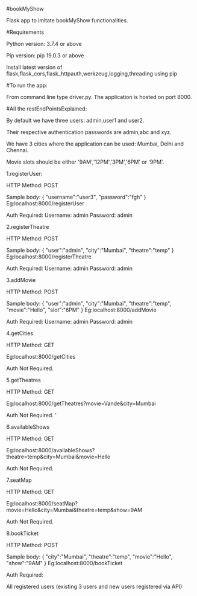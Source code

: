 #bookMyShow

Flask app to imitate bookMyShow functionalities.

#Requirements

Python version: 3.7.4 or above

Pip version: pip 19.0.3 or above

Install latest version of flask,flask_cors,flask_httpauth,werkzeug,logging,threading using pip

#To run the app:

From command line type driver.py. The application is hosted on port 8000.

#All the restEndPointsExplained:

By default we have three users: admin,user1 and user2.

Their respective authentication passwords are admin,abc and xyz.

We have 3 cities where the application can be used: Mumbai, Delhi and Chennai.

Movie slots should be either '9AM','12PM','3PM','6PM' or '9PM'.

1.registerUser:

HTTP Method: POST

Sample body:
{
  "username":"user3",
  "password":"fgh"
}
Eg:localhost:8000/registerUser

Auth Required:
Username: admin
Password: admin


2.registerTheatre

HTTP Method: POST

Sample body:
{
  "user":"admin",
	"city":"Mumbai",
	"theatre":"temp"
}
Eg:localhost:8000/registerTheatre

Auth Required:
Username: admin
Password: admin


3.addMovie

HTTP Method: POST

Sample body:
{
	"user":"admin",
	"city":"Mumbai",
	"theatre":"temp",
	"movie":"Hello",
	"slot":"6PM"
}
Eg:localhost:8000/addMovie

Auth Required:
Username: admin
Password: admin


4.getCities

HTTP Method: GET

Eg:localhost:8000/getCities

Auth Not Required.

5.getTheatres

HTTP Method: GET

Eg:localhost:8000/getTheatres?movie=Vande&city=Mumbai

Auth Not Required.
'

6.availableShows

HTTP Method: GET

Eg:localhost:8000/availableShows?theatre=temp&city=Mumbai&movie=Hello

Auth Not Required.


7.seatMap

HTTP Method: GET

Eg:localhost:8000/seatMap?movie=Hello&city=Mumbai&theatre=temp&show=9AM

Auth Not Required.


8.bookTicket

HTTP Method: POST

Sample body:
{
	"city":"Mumbai",
	"theatre":"temp",
	"movie":"Hello",
	"show":"9AM"
}
Eg:localhost:8000/bookTicket

Auth Required:

All registered users (existing 3 users and new users registered via API)
